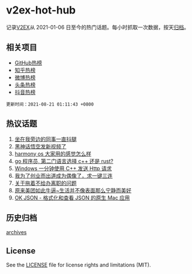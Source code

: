 # v2ex-hot-hub

 记录[V2EX](https://www.v2ex.com/)从 2021-01-06 日至今的热门话题。每小时抓取一次数据，按天[归档](archives)。
 
 ## 相关项目

- [GitHub热榜](https://github.com/snaildev/github-hot-hub)
- [知乎热榜](https://github.com/snaildev/zhihu-hot-hub)
- [微博热榜](https://github.com/snaildev/weibo-hot-hub)
- [头条热榜](https://github.com/snaildev/toutiao-hot-hub)
- [抖音热榜](https://github.com/snaildev/douyin-hot-hub)


 `更新时间：2021-08-21 01:11:43 +0800`

## 热议话题

1. [坐在我旁边的同事一直抖腿](https://www.v2ex.com/t/796934)
1. [黑神话悟空发新视频了](https://www.v2ex.com/t/796970)
1. [harmony os 大家用的感觉怎么样](https://www.v2ex.com/t/796954)
1. [go 程序员, 第二门语言选择 c++ 还是 rust?](https://www.v2ex.com/t/796969)
1. [Windows 一分钟使用 C++ 发送 Http 请求](https://www.v2ex.com/t/796981)
1. [我为了创业而出道成为偶像了，求一键三连](https://www.v2ex.com/t/796910)
1. [关于拖着不给办离职的问题](https://www.v2ex.com/t/796927)
1. [原来美团如此牛逼~生活并不像表面那么宁静而美好](https://www.v2ex.com/t/797025)
1. [OK JSON - 格式化和查看 JSON 的原生 Mac 应用](https://www.v2ex.com/t/796925)

## 历史归档

[archives](archives)

## License

See the [LICENSE](LICENSE) file for license rights and limitations (MIT).

